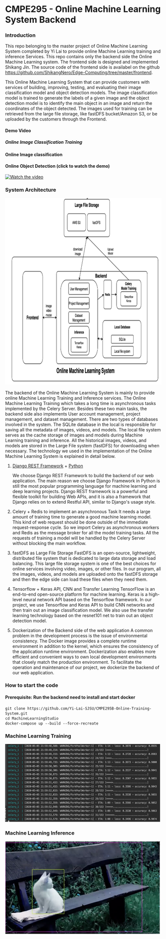 # CMPE295 - Online Machine Learning System Backend

### Introduction
This repo belonging to the master project of Online Machine Learning System completed by Yi Lai to provide online Machine Learning training and inference Services.
This repo contains only the backend side the Online Machine Learning system. The frontend side is designed and implemented Shikang Jin. The source code of the frontend side is availabel on the github https://github.com/ShikangNero/Edge-Computing/tree/master/frontend. 

This Online Machine Learning System that can provide customers with services of building, improving, testing, and evaluating their image classification model and object detection models. The image classification model is trained to generate the labels of a given image and the object detection model is to identify the main object in an image and return the coordinates of the object detected.  The images used for training can be retrieved from the large file storage, like fastDFS bucket/Amazon S3, or be uploaded by the customers through the Frontend.

#### Demo Video
##### Online Image Classification Training
#### Online Image classification 
#### Online Object Detection (click to watch the demo)
[![Watch the video](https://img.youtube.com/vi/8ZqswtNSvWg/hqdefault.jpg)](https://youtu.be/8ZqswtNSvWg)


### System Architecture
<img width="1000" height="600" src="https://github.com/Yi-Lai-SJSU/CMPE295B-Online-Training-System/blob/master/media/overall-architecure.png"/><div>

The backend of the Online Machine Learning System is mainly to provide online Machine Learning Training and Inference services. The Online Machine Learning Training which takes a long time is asynchronous tasks implemented by the Celery Server. Besides these two main tasks, the backend side also implements User account management, project management, and dataset management. There are two types of databases involved in the system.  The SQLite database in the local is responsible for saving all the metadata of images, videos, and models. The local file system serves as the cache storage of images and models during Machine Learning training and inference. All the historical images, videos, and models are stored in the Large File system (fastDFS) for downloading when necessary.  The technology we used in the implementation of the Online Machine Learning System is explained in detail below.

1.  [Django REST Framework](https://www.django-rest-framework.org/) + [Python](https://www.python.org/downloads/release/python-360/)

    We choose Django REST Framework to build the backend of our web application. The main reason we choose Django Framework in Python is still the most popular programming language for machine learning and deep learning projects. Django REST framework is a powerful and flexible toolkit for building Web APIs, and it is also a framework that Django relies on to extend Restful API, similar to Django's usage style.

2. Celery + Redis to implement an asynchronous Task
It needs a large amount of training time to generate a good machine learning model. This kind of web request should be done outside of the immediate request-response cycle. So we import Celery as asynchronous workers and Redis as the message broker for all the model training tasks. All the requests of training a model will be handled by the Celery Server without blocking the main workflow.
3. fastDFS as Large File Storage
FastDFS is an open-source, lightweight, distributed file system that is dedicated to large data storage and load balancing. This large file storage system is one of the best choices for online services involving video, images, or other files. In our program, all the images, videos, and models are uploaded onto the fastDFS storage and then the edge side can load these files when they need them.
4. Tensorflow + Keras API, CNN and Transfer Learning
TensorFlow is an end-to-end open-source platform for machine learning. Keras is a high-level neural network API based on the Tensorflow framework. In our project, we use Tensorflow and Keras API to build CNN networks and then train out an image classification model. We also use the transfer learning technology based on the resnet101 net to train out an object detection model. 
5. Dockerization of the Backend side of the web application
A common problem in the development process is the issue of environmental consistency. The Docker image provides a complete runtime environment in addition to the kernel, which ensures the consistency of the application runtime environment. Dockerization also enables more efficient and convenient ways to own local development environments that closely match the production environment. To facilitate the operation and maintenance of our project, we dockerize the backend of our web application.
  
### How to start the code
#### Prerequisite: Run the backend need to install and start docker 
```
git clone https://github.com/Yi-Lai-SJSU/CMPE295B-Online-Training-System.git
cd MachineLearningStudio
docker-compose up --build --force-recreate
```

### Machine Learning Training
<img width="500" height="250" src="https://github.com/Yi-Lai-SJSU/CMPE295B-Online-Training-System/blob/master/media/Training.png"/><div>
  
### Machine Learning Inference
<img width="500" height="300" src="https://github.com/Yi-Lai-SJSU/CMPE295B-Online-Training-System/blob/master/media/Object-Detection.png"/><div>
